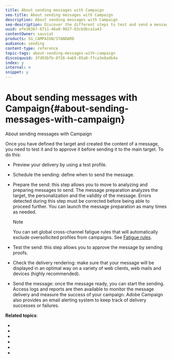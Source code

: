 ```yaml
---
title: About sending messages with Campaign
seo-title: About sending messages with Campaign
description: About sending messages with Campaign
seo-description: Discover the different steps to test and send a message.
uuid: efe38367-6711-46a0-9027-83cbdbca1a43
contentOwner: sauviat
products: SG_CAMPAIGN/STANDARD
audience: sending
content-type: reference
topic-tags: about-sending-messages-with-campaign
discoiquuid: 3fd93bfb-8f26-4ab5-85a0-ffca3e8adb4a
index: y
internal: n
snippet: y
---
```


# About sending messages with Campaign{#about-sending-messages-with-campaign}

About sending messages with Campaign

Once you have defined the target and created the content of a message, you need to test it and to approve it before sending it to the main target. To do this:

* Preview your delivery by using a test profile.
* Schedule the sending: define when to send the message.
* Prepare the send: this step allows you to move to analyzing and preparing messages to send. The message preparation analyzes the target, the personalization and the validity of the message. Errors detected during this step must be corrected before being able to proceed further. You can launch the message preparation as many times as needed.

  >[!NOTE]
  >
  >You can set global cross-channel fatigue rules that will automatically exclude oversollicited profiles from campaigns. See [Fatigue rules](../../administration/using/fatigue-rules.md).

* Test the send: this step allows you to approve the message by sending proofs.
* Check the delivery rendering: make sure that your message will be displayed in an optimal way on a variety of web clients, web mails and devices (highly recommended). 
* Send the message: once the message ready, you can start the sending. Access logs and reports are then available to monitor the message delivery and measure the success of your campaign. Adobe Campaign also provides an email alerting system to keep track of delivery successes or failures.

**Related topics**:

* 
* 
* 
* 
* 
*

